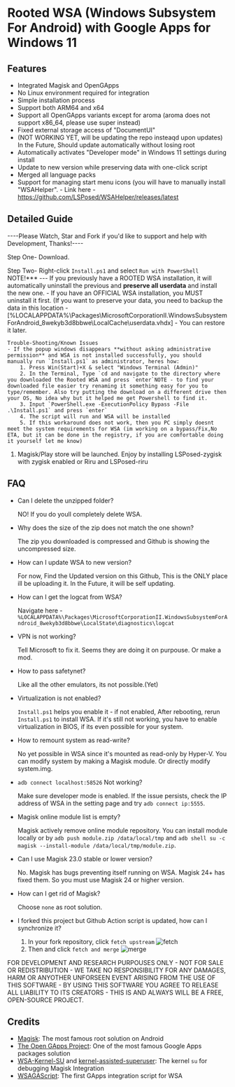 # Rooted WSA (Windows Subsystem For Android) with Google Apps for Windows 11

## Features
- Integrated Magisk and OpenGApps
- No Linux environment required for integration
- Simple installation process
- Support both ARM64 and x64
- Support all OpenGApps variants except for aroma (aroma does not support x86_64, please use super instead)
- Fixed external storage access of "DocumentUI"
- (NOT WORKING YET, will be updating the repo insteaqd upon updates) In the Future, Should update automatically without losing root
- Automatically activates "Developer mode" in Windows 11 settings during install
- Update to new version while preserving data with one-click script
- Merged all language packs
- Support for managing start menu icons (you will have to manually install "WSAHelper". - Link here - https://github.com/LSPosed/WSAHelper/releases/latest


## Detailed Guide

----Please Watch, Star and Fork if you'd like to support and help with Development, Thanks!----

Step One- Download.

Step Two- Right-click `Install.ps1` and select `Run with PowerShell`
    NOTE!*** --- If you previously have a ROOTED WSA installation, it will automatically uninstall the previous and **preserve all userdata** and install the new one.
    - If you have an OFFICIAL WSA installation, you MUST uninstall it first. (If you want to preserve your data, you need to backup the data in this location - [%LOCALAPPDATA%\Packages\MicrosoftCorporationII.WindowsSubsystemForAndroid_8wekyb3d8bbwe\LocalCache\userdata.vhdx] - You can restore it later. 
    
    Trouble-Shooting/Known Issues
    - If the popup windows disappears **without asking administrative permission** and WSA is not installed successfully, you should manually run `Install.ps1` as administrator, heres how:
        1. Press Win(Start)+X & select "Windows Terminal (Admin)"
        2. In the Terminal, Type `cd and navigate to the directory where you downloaded the Rooted WSA and press `enter`NOTE - to find your downloaded file easier try renaming it something easy for you to type/remember. Also try putting the download on a different drive then your OS, No idea why but it helped me get Powershell to find it.
        3. Input `PowerShell.exe -ExecutionPolicy Bypass -File .\Install.ps1` and press `enter`
        4. The script will run and WSA will be installed
        5. If this workaround does not work, then you PC simply doesnt meet the system requirements for WSA (im working on a bypass/Fix,No ETA, but it can be done in the registry, if you are comfortable doing it yourself let me know)
1. Magisk/Play store will be launched. Enjoy by installing LSPosed-zygisk with zygisk enabled or Riru and LSPosed-riru

## FAQ
- Can I delete the unzipped folder?

   NO! If you do youll completely delete WSA.
   
   
- Why does the size of the zip does not match the one shown?

   The zip you downloaded is compressed and Github is showing the uncompressed size.
   
   
- How can I update WSA to new version?

    For now, Find the Updated version on this Github, This is the ONLY place ill be uploading it. In the Future, it will be self updating.
    
    
- How can I get the logcat from WSA?

   Navigate here - `%LOCALAPPDATA%\Packages\MicrosoftCorporationII.WindowsSubsystemForAndroid_8wekyb3d8bbwe\LocalState\diagnostics\logcat`


- VPN is not working?

    Tell Microsoft to fix it. Seems they are doing it on purpouse. Or make a mod. 


- How to pass safetynet?

    Like all the other emulators, its not possible.(Yet)
    
    
- Virtualization is not enabled?

    `Install.ps1` helps you enable it - if not enabled, After rebooting, rerun `Install.ps1` to install WSA. If it's still not working, you have to enable virtualization in BIOS, if its even possible for your system.
    
    
- How to remount system as read-write?

    No yet possible in WSA since it's mounted as read-only by Hyper-V. You can modify system by making a Magisk module. Or directly modify system.img.
    
    
- `adb connect localhost:58526` Not working?

    Make sure developer mode is enabled. If the issue persists, check the IP address of WSA in the setting page and try `adb connect ip:5555`.
    
    
- Magisk online module list is empty?

    Magisk actively remove online module repository. You can install module locally or by `adb push module.zip /data/local/tmp` and `adb shell su -c magisk --install-module /data/local/tmp/module.zip`.
    
    
- Can I use Magisk 23.0 stable or lower version?

    No. Magisk has bugs preventing itself running on WSA. Magisk 24+ has fixed them. So you must use Magisk 24 or higher version.


- How can I get rid of Magisk?

    Choose `none` as root solution.
    
    
- I forked this project but Github Action script is updated, how can I synchronize it?

    1. In your fork repository, click `fetch upstream`
        ![fetch](https://docs.github.com/assets/cb-33284/images/help/repository/fetch-upstream-drop-down.png)
    1. Then and click `fetch and merge`
        ![merge](https://docs.github.com/assets/cb-128489/images/help/repository/fetch-and-merge-button.png)

FOR DEVELOPMENT AND RESEARCH PURPOUSES ONLY - NOT FOR SALE OR REDISTRIBUTION - WE TAKE NO RESPONSIBILITY FOR ANY DAMAGES, HARM OR ANYOTHER UNFORSEEN EVENT ARISING FROM THE USE OF THIS SOFTWARE - BY USING THIS SOFTWARE YOU AGREE TO RELEASE ALL LIABILITY TO ITS CREATORS - THIS IS AND ALWAYS WILL BE A FREE, OPEN-SOURCE PROJECT.



## Credits
- [Magisk](https://github.com/topjohnwu/Magisk): The most famous root solution on Android
- [The Open GApps Project](https://opengapps.org): One of the most famous Google Apps packages solution
- [WSA-Kernel-SU](https://github.com/LSPosed/WSA-Kernel-SU) and [kernel-assisted-superuser](https://git.zx2c4.com/kernel-assisted-superuser/): The kernel `su` for debugging Magisk Integration
- [WSAGAScript](https://github.com/ADeltaX/WSAGAScript): The first GApps integration script for WSA
